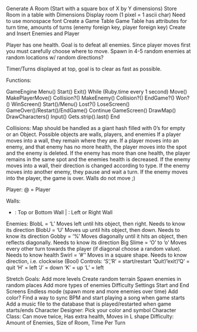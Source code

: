 Generate A Room (Start with a square box of X by Y dimensions)
Store Room in a table with Dimensions
Display room (1 pixel = 1 ascii char) Need to use monospace font
Create a Game Table
Game Table has attributes for turn time, amounts of turns (enemy foreign key, player foreign key)
Create and Insert Enemies and Player

Player has one health. Goal is to defeat all enemies.
Since player moves first you must carefully choose where to move.
Spawn in 4-5 random enemies at random locations w/ random directions?

Timer/Turns displayed at top, goal is to clear as fast as possible.

Functions:

GameEngine
Menu()
	Start()
	Exit()
While (Ruby.time every 1 second)
	Move()
		MakePlayerMove()
			Collision?()
		MakeEnemy()
			Collision?()
	EndGame?()
		Won?()
			WinScreen()
			Start()/Menu()
		Lost?()
			LoseScreen()
			GameOver()/Restart()/EndGame()
		Continue
GameScreen()
				DrawMap()
				DrawCharacters()
	Input()
		Gets.strip().last()
End


Collisions:
Map should be handled as a giant hash filled with 0’s for empty or an Object.
Possible objects are walls, players, and enemies
If a player moves into a wall, they remain where they are.
If a player moves into an enemy, and that enemy has no more health, the player moves into the spot and the enemy is deleted.
If the enemy has more than one health, the player remains in the same spot and the enemies health is decreased.
If the enemy moves into a wall, their direction is changed according to type.
If the enemy moves into another enemy, they pause and wait a turn.
If the enemy moves into the player, the game is over.
Walls do not move ;)

Player:
@ = Player

Walls:
- : Top or Bottom Wall
| : Left or Right Wall

Enemies:
BlobL = ‘L’
Moves left until hits object, then right. Needs to know its direction
BlobU = ‘U’
Moves up until hits object, then down. Needs to know its direction
Gobby = ‘%’
Moves diagonally until it hits an object, then reflects diagonally. Needs to know its direction
Big Slime = ‘O’ to ‘o’ 
Moves every other turn towards the player (if diagonal choose a random value). Needs to know health 
Swirl =  ‘#’‘
Moves in a square shape. Needs to know direction, i.e. clockwise (Bool)
Controls:
‘S’,’R’ = start/restart
‘Quit’/’exit’/’Q’ = quit
‘H’ = left
‘J’ = down
‘K’ = up
‘L’ = left

Stretch Goals:
Add more levels
Create random terrain
Spawn enemies in random places
Add more types of enemies
Difficulty Settings
Start and End Screens
Endless mode (spawn more and more enemies over time)
Add color?
Find a way to sync BPM and start playing a song when game starts
Add a music file to the database that is played/restarted when game starts/ends
Character Designer: Pick your color and symbol
Character Class: Can move twice, Has extra health, Moves in L shape
Difficulty: Amount of Enemies, Size of Room, Time Per Turn

